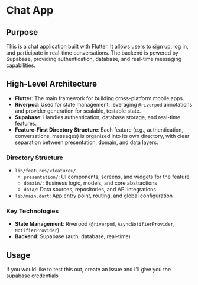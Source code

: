 # Chat App

## Purpose
This is a chat application built with Flutter. It allows users to sign up, log in, and participate in real-time conversations. The backend is powered by Supabase, providing authentication, database, and real-time messaging capabilities.

## High-Level Architecture

- **Flutter**: The main framework for building cross-platform mobile apps.
- **Riverpod**: Used for state management, leveraging `@riverpod` annotations and provider generation for scalable, testable state.
- **Supabase**: Handles authentication, database storage, and real-time features.
- **Feature-First Directory Structure**: Each feature (e.g., authentication, conversations, messages) is organized into its own directory, with clear separation between presentation, domain, and data layers.

### Directory Structure

- `lib/features/<feature>/`
  - `presentation/`: UI components, screens, and widgets for the feature
  - `domain/`: Business logic, models, and core abstractions
  - `data/`: Data sources, repositories, and API integrations
- `lib/main.dart`: App entry point, routing, and global configuration

### Key Technologies
- **State Management**: Riverpod (`@riverpod`, `AsyncNotifierProvider`, `NotifierProvider`)
- **Backend**: Supabase (auth, database, real-time)


## Usage
If you would like to test this out, create an issue and I'll give you the supabase credentials